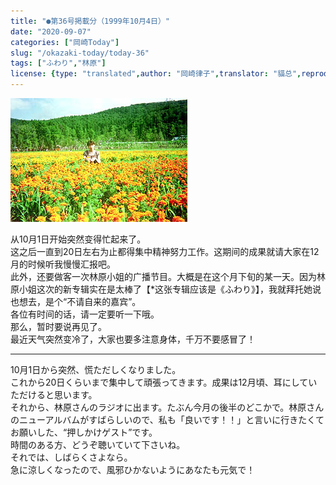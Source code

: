 ```yaml
---
title: "●第36号掲載分（1999年10月4日）"
date: "2020-09-07"
categories: ["岡崎Today"]
slug: "/okazaki-today/today-36"
tags: ["ふわり","林原"]
license: {type: "translated",author: "岡崎律子",translator: "貓总",reproduced-url: "http://www.ne.jp/asahi/okazaki/book/today/today36.html",reproduced-website: "岡崎律子Book"}
---
```


[![](./images/today35.jpg)](./images/today35.jpg)


从10月1日开始突然变得忙起来了。  
这之后一直到20日左右为止都得集中精神努力工作。这期间的成果就请大家在12月的时候听我慢慢汇报吧。  
此外，还要做客一次林原小姐的广播节目。大概是在这个月下旬的某一天。因为林原小姐这次的新专辑实在是太棒了【*这张专辑应该是《ふわり》】，我就拜托她说也想去，是个“不请自来的嘉宾”。  
各位有时间的话，请一定要听一下哦。  
那么，暂时要说再见了。  
最近天气突然变冷了，大家也要多注意身体，千万不要感冒了！  

---

10月1日から突然、慌ただしくなりました。  
これから20日くらいまで集中して頑張ってきます。成果は12月頃、耳にしていただけると思います。  
それから、林原さんのラジオに出ます。たぶん今月の後半のどこかで。林原さんのニューアルバムがすばらしいので、私も「良いです！！」と言いに行きたくてお願いした、“押しかけゲスト”です。  
時間のある方、どうぞ聴いていて下さいね。  
それでは、しばらくさよなら。  
急に涼しくなったので、風邪ひかないようにあなたも元気で！  